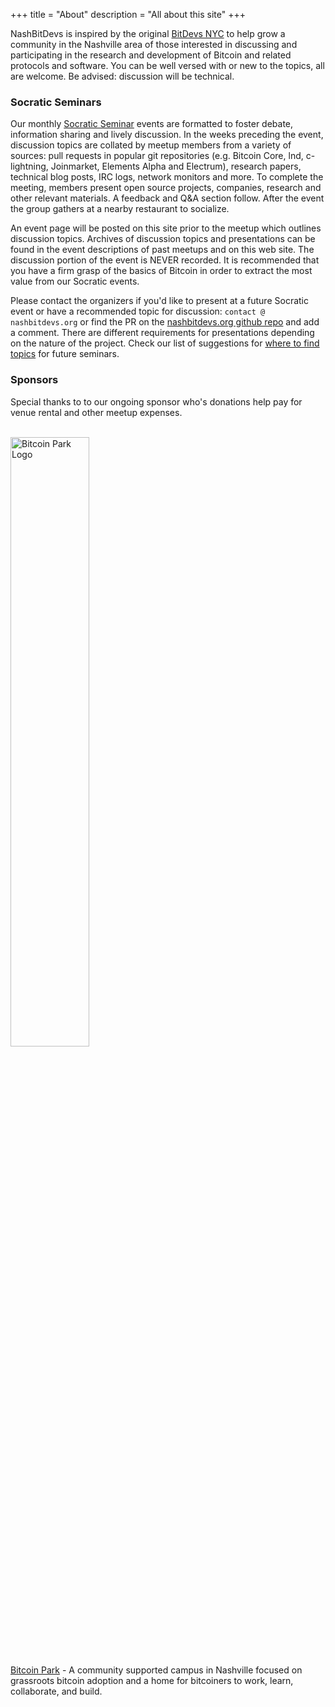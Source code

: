 +++
title = "About"
description = "All about this site"
+++

NashBitDevs is inspired by the original [BitDevs NYC](https://bitdevs.org) to 
help grow a community in the Nashville area of those interested in discussing 
and participating in the research and development of Bitcoin and related 
protocols and software. You can be well versed with or new to the topics, all are welcome. 
Be advised: discussion will be technical.

### Socratic Seminars

Our monthly [Socratic Seminar] events are formatted to foster debate, information
sharing and lively discussion. In the weeks preceding the event, discussion
topics are collated by meetup members from a variety of sources: pull requests
in popular git repositories (e.g. Bitcoin Core, lnd, c-lightning, Joinmarket,
Elements Alpha and Electrum), research papers, technical blog posts, IRC logs,
network monitors and more. To complete the meeting, members present open source
projects, companies, research and other relevant materials. A feedback and Q&A
section follow. After the event the group gathers at a nearby restaurant to
socialize.

An event page will be posted on this site prior to the meetup which outlines discussion topics.
Archives of discussion topics and presentations can be found in the event
descriptions of past meetups and on this web site. The discussion portion of 
the event is NEVER recorded. It is recommended that you have a firm grasp of 
the basics of Bitcoin in order to extract the most value from our Socratic events.

Please contact the organizers if you'd like to present at a future Socratic
event or have a recommended topic for discussion: `contact @ nashbitdevs.org` or find the PR on the 
[nashbitdevs.org github repo](https://github.com/NashBitDevs/nashbitdevs.org/) and add a comment. 
There are different requirements for presentations depending on the nature of the project. Check our 
list of suggestions for [where to find topics](/about/find-topics) for future seminars.

[Socratic Seminar]: https://en.wikipedia.org/wiki/Socratic_method#Socratic_seminar

### Sponsors

Special thanks to to our ongoing sponsor who's donations help pay for venue rental and other meetup expenses. 
<br>
<br>

<a href="https://bitcoinpark.co/">
 <img src="/bitcoinpark_logo.png" alt="Bitcoin Park Logo" style="width:50%;height:50%;border:0;">
</a>
 
[Bitcoin Park](https://bitcoinpark.co/) - A community supported campus in Nashville focused on grassroots bitcoin adoption and a home for bitcoiners to work, learn, collaborate, and build.
<br>
<br>